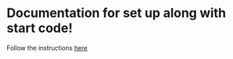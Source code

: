 # Documentation for set up along with start code!

Follow the instructions [here](https://github.com/Tech-at-DU/ACS1710-Web-Architecture/blob/master/Assignments/03-More-Forms.md)
